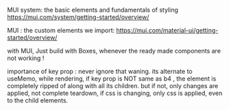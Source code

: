 MUI system: the basic elements and fundamentals of styling
https://mui.com/system/getting-started/overview/

MUI : the custom elements we import:
https://mui.com/material-ui/getting-started/overview/

with MUI, Just build with Boxes, whenever the ready made components are not working !

importance of key prop : never ignore that waning. its alternate to useMemo, while rendering, if key prop is NOT same as b4 , the element is completely ripped of along with all its children. but if not, only changes are applied, not complete teardown, if css is changing, only css is applied, even to the child elements.